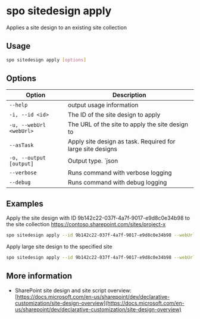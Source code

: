 # spo sitedesign apply

Applies a site design to an existing site collection

## Usage

```sh
spo sitedesign apply [options]
```

## Options

Option|Description
------|-----------
`--help`|output usage information
`-i, --id <id>`|The ID of the site design to apply
`-u, --webUrl <webUrl>`|The URL of the site to apply the site design to
`--asTask`|Apply site design as task. Required for large site designs
`-o, --output [output]`|Output type. `json|text`. Default `text`
`--verbose`|Runs command with verbose logging
`--debug`|Runs command with debug logging

## Examples

Apply the site design with ID 9b142c22-037f-4a7f-9017-e9d8c0e34b98 to the site collection https://contoso.sharepoint.com/sites/project-x

```sh
spo sitedesign apply --id 9b142c22-037f-4a7f-9017-e9d8c0e34b98 --webUrl https://contoso.sharepoint.com/sites/project-x
```

Apply large site design to the specified site

```sh
spo sitedesign apply --id 9b142c22-037f-4a7f-9017-e9d8c0e34b98 --webUrl https://contoso.sharepoint.com/sites/project-x --asTask
```

## More information

- SharePoint site design and site script overview: [https://docs.microsoft.com/en-us/sharepoint/dev/declarative-customization/site-design-overview](https://docs.microsoft.com/en-us/sharepoint/dev/declarative-customization/site-design-overview)